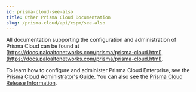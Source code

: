 ```yaml
---
id: prisma-cloud-see-also
title: Other Prisma Cloud Documentation
slug: /prisma-cloud/api/cspm/see-also
---
```


All documentation supporting the configuration and administration of Prisma Cloud can be found at
[https://docs.paloaltonetworks.com/prisma/prisma-cloud.html](https://docs.paloaltonetworks.com/prisma/prisma-cloud.html).

To learn how to configure and administer Prisma Cloud Enterprise, see the
[Prisma Cloud Administrator's Guide](https://docs.paloaltonetworks.com/prisma/prisma-cloud/prisma-cloud-admin.html).
You can also see the [Prisma Cloud Release Information](https://docs.paloaltonetworks.com/content/techdocs/en_US/prisma/prisma-cloud/prisma-cloud-release-notes/prisma-cloud-release-information.html).
